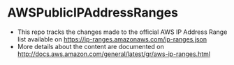 # AWSPublicIPAddressRanges
- This repo tracks the changes made to the official AWS IP Address Range list available on https://ip-ranges.amazonaws.com/ip-ranges.json 
- More details about the content are documented on http://docs.aws.amazon.com/general/latest/gr/aws-ip-ranges.html

